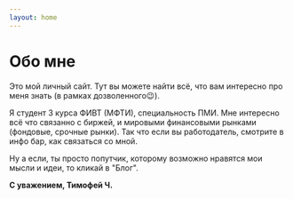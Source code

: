 ```yaml
---
layout: home
---
```

# Обо мне
Это мой личный сайт. Тут вы можете найти всё, что вам интересно про меня знать (в рамках дозволенного😉). 

Я студент 3 курса ФИВТ (МФТИ), специальность ПМИ. Мне интересно всё что связанно с биржей, и мировыми финансовыми рынками (фондовые, срочные рынки). Так что если вы работодатель, смотрите в инфо бар, как связаться со мной.

Ну а если, ты просто попутчик, которому возможно нравятся мои мысли и идеи, то кликай в "Блог".

**С уважением, Тимофей Ч.**
